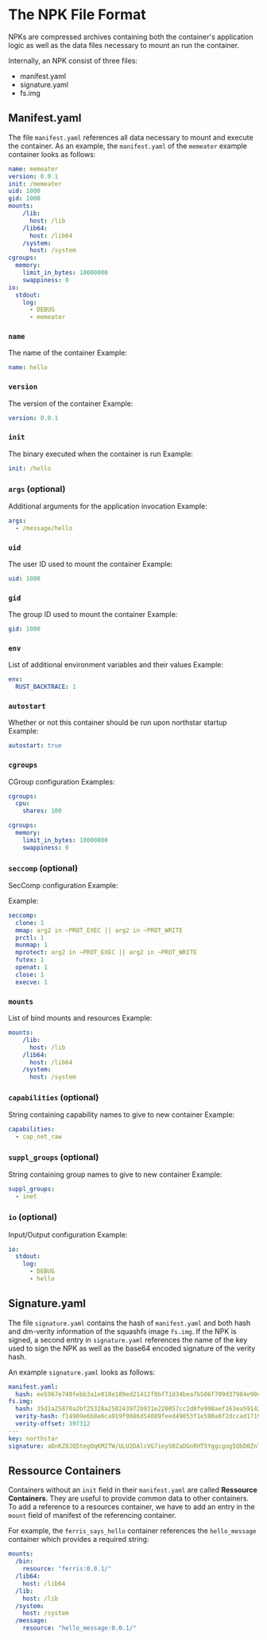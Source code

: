 # The NPK File Format

NPKs are compressed archives containing both the container's application logic as well as the data files necessary to mount an run the container.

Internally, an NPK consist of three files:

- manifest.yaml
- signature.yaml
- fs.img

## Manifest.yaml

The file `manifest.yaml` references all data necessary to mount and execute the container.
As an example, the `manifest.yaml` of the `memeater` example container looks as follows:

```yaml
name: memeater
version: 0.0.1
init: /memeater
uid: 1000
gid: 1000
mounts:
    /lib:
      host: /lib
    /lib64:
      host: /lib64
    /system:
      host: /system
cgroups:
  memory:
    limit_in_bytes: 10000000
    swappiness: 0
io:
  stdout:
    log:
      - DEBUG
      - memeater
```

### `name`

The name of the container
Example:

```yaml
name: hello
```

### `version`

The version of the container
Example:

```yaml
version: 0.0.1
```

### `init`

The binary executed when the container is run
Example:

```yaml
init: /hello
```

### `args` (optional)

Additional arguments for the application invocation
Example:

```yaml
args:
  - /message/hello
```

### `uid`

The user ID used to mount the container
Example:

```yaml
uid: 1000
```

### `gid`

The group ID used to mount the container
Example:

```yaml
gid: 1000
```

### `env`

List of additional environment variables and their values
Example:

```yaml
env:
  RUST_BACKTRACE: 1
  ```

### `autostart`

Whether or not this container should be run upon northstar startup
Example:

```yaml
autostart: true
```

### `cgroups`

CGroup configuration
Examples:

```yaml
cgroups:
  cpu:
    shares: 100
```

```yaml
cgroups:
  memory:
    limit_in_bytes: 10000000
    swappiness: 0
```

### `seccomp` (optional)

SecComp configuration
Example:

Example:

```yaml
seccomp:
  clone: 1
  mmap: arg2 in ~PROT_EXEC || arg2 in ~PROT_WRITE
  prctl: 1
  munmap: 1
  mprotect: arg2 in ~PROT_EXEC || arg2 in ~PROT_WRITE
  futex: 1
  openat: 1
  close: 1
  execve: 1
```

### `mounts`

List of bind mounts and resources
Example:

```yaml
mounts:
    /lib:
      host: /lib
    /lib64:
      host: /lib64
    /system:
      host: /system
```

### `capabilities` (optional)

String containing capability names to give to new container
Example:

```yaml
capabilities:
  - cap_net_raw
```

### `suppl_groups` (optional)

String containing group names to give to new container
Example:

```yaml
suppl_groups:
  - inet
```

### `io` (optional)

Input/Output configuration
Example:

```yaml
io:
  stdout:
    log:
      - DEBUG
      - hello
```

## Signature.yaml

The file `signature.yaml` contains the hash of `manifest.yaml` and both hash and dm-verity information of the squashfs image `fs.img`.
If the NPK is signed, a second entry in `signature.yaml` references the name of the key used to sign the NPK as well as the base64 encoded signature of the verity hash.

An example `signature.yaml` looks as follows:

```yaml
manifest.yaml:
  hash: ee5967e740febb3a1e018e189ed21412f8bf71d34bea7b506f709d37984e90cc
fs.img:
  hash: 35d1a25870a2bf25328a250243972b931e220057cc2d0fe998aef163ea59142e
  verity-hash: f14909e6b8e6ca919f9086d54089feed49053f1e590a6f2dccad171960686eff
  verity-offset: 397312
---
key: northstar
signature: aDnKZ8JQ5tegOqKM2TW/ULU2DAlcVG7ieyS0ZaDGnRHT5Yggcgog5QbD0ZnTyGIFY8bo0+lToQu+BcK2XA35BA==
```

## Ressource Containers

Containers without an `init` field in their `manifest.yaml` are called **Ressource Containers**.
They are useful to provide common data to other containers.
To add a reference to a resources container, we have to add an entry in the `mount` field of manifest of the referencing container.

For example, the `ferris_says_hello` container references the `hello_message` container which provides a required string:

```yaml
mounts:
  /bin:
    resource: "ferris:0.0.1/"
  /lib64:
    host: /lib64
  /lib:
    host: /lib
  /system:
    host: /system
  /message:
    resource: "hello_message:0.0.1/"
```
